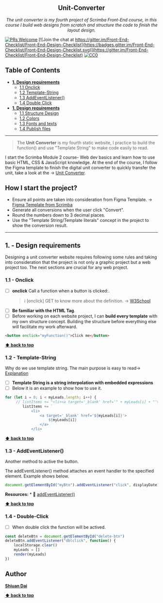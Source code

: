 <h2 align="center">Unit-Converter</h2>

<p align="center">
  <em> The unit converter is my fourth project of Scrimba Front-End course, in this course I build web designs from scratch and structure the code to finish the layout design.</em>
</p>

[![PRs Welcome](https://img.shields.io/badge/PRs-welcome-brightgreen.svg)](http://makeapullrequest.com) [![Join the chat at https://gitter.im/Front-End-Checklist/Front-End-Design-Checklist](https://badges.gitter.im/Front-End-Checklist/Front-End-Design-Checklist.svg)](https://gitter.im/Front-End-Checklist/Front-End-Design-Checklist) [![CC0](https://img.shields.io/badge/license-CC0-green.svg)](https://creativecommons.org/publicdomain/zero/1.0/)

## Table of Contents
* **[1. Design requirements](#1---design-requirements)**
	* [1.1 Onclick](#11---Onclick)
	* [1.2 Template-String](#12---Template-String)
	* [1.3 AddEventListener()](#13---addEventListener(-))
	* [1.4 Double Click](#14---Double-Click)
* **[1. Design requirements](#1---design-requirements)**
	* [1.1 Structure Design](#11---Structure-design)
	* [1.2 Colors](#12---colors)
	* [1.3 Fonts and texts](#13---fonts-and-texts) 
	* [1.4 Publish files](#14---publish-files)

---

> The **Unit Converter** is my fourth static website, I practice to build the function() and use "Template String" to make code easily to read.

I start the Scrimba Module 2 course- Web dev basics and learn how to use basic HTML, CSS & JavaScript knowledge. At the end of the course, I follow the Figma template to finish the digital unit converter to quickly transfer the unit, take a look at the → [Unit Converter](https://shiuandai.github.io/Unit-Converter/).

## How I start the project?

* Ensure all points are taken into consideration from Figma Template. → [Figma Template from Scrimba](https://www.figma.com/file/cqtGul0V8RFXY4vTcIv1Kc/Unit-Conversion?type=design&node-id=0-1&mode=design&t=VhkuEmfZw4OMoEqd-0)
* Generate all conversions when the user click "Convert".
* Round the numbers down to 3 decimal places.
* Use the "Template String/Template literals" concept in the project to show the conversion result.

---

## 1. - Design requirements

Designing a unit converter website requires following some rules and taking into consideration that the project is not only a graphic project but a web project too. The next sections are crucial for any web project.

### 1.1 - Onclick

* [ ] **onclick** Call a function when a button is clicked:.
	> ℹ️ [onclick] GET to know more about the definition. → [W3School](https://www.w3schools.com/jsref/event_onclick.asp)
* [ ] **Be familiar with the HTML Tag**. 
* [ ] Before working on each website project, I can **build every template** with my own structure concept. Building the structure before everything else will facilitate my work afterward.

```html
<button onclick="myFunction()">Click me</button>
```

**[⬆ back to top](#table-of-contents)**

### 1.2 - Template-String

Why do we use template string. The main purpose is easy to read→ [Explanation](https://levelup.gitconnected.com/what-are-template-literals-and-why-should-you-use-it-in-javascript-3468bfaeb05d)

* [ ] **Template String is a string interpolation with embedded expressions**
* [ ] Below it is an example to show how to use it.

```js
for (let i = 0; i < myLeads.length; i++) {
     // listItems += "<li><a target='_blank' href='" + myLeads[i] + "'>" + myLeads[i] + "</a></li>"
        listItems += `
            <li>
                <a target='_blank' href='${myLeads[i]}'>
                    ${myLeads[i]}
                </a>
            </li>
```


**[⬆ back to top](#table-of-contents)**

### 1.3 - AddEventListener()

Another method to active the button.

The addEventListener() method attaches an event handler to the specified element. Example shows below.

```js
document.getElementById("myBtn").addEventListener("click", displayDate);
```

  __Resources:__
	* 📖 [addEventListener()](https://www.w3schools.com/js/js_htmldom_eventlistener.asp)


**[⬆ back to top](#table-of-contents)**


### 1.4 - Double-Click

* [ ] When double click the function will be actived.
      
```js
const deleteBtn = document.getElementById("delete-btn")
deleteBtn.addEventListener("dblclick", function() {
    localStorage.clear()
    myLeads = []
    render(myLeads)
})
```

## Author

**[Shiuan Dai](https://www.linkedin.com/in/shiuandai/)**

**[⬆ back to top](#table-of-contents)**


[6]:	https://guideguide.me/
[7]:	https://www.sketchapp.com/docs/canvas/rulers-guides-grids/
[8]:	https://getbootstrap.com/docs/4.0/layout/grid/
[9]:	http://flexboxgrid.com/
[10]: https://css-tricks.com/dont-overthink-it-grids/
[11]:	https://www.lifewire.com/aco-file-2619477
[16]:	http://bradfrost.com/blog/post/atomic-web-design/
[22]:	https://js.libhunt.com/
[23]:	https://bestof.js.org/
[28]:	https://gitter.im/Front-End-Checklist/Front-End-Design-Checklist

